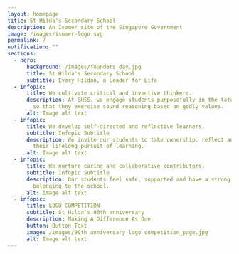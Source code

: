 ```yaml
---
layout: homepage
title: St Hilda's Secondary School
description: An Isomer site of the Singapore Government
image: /images/isomer-logo.svg
permalink: /
notification: ""
sections:
  - hero:
      background: /images/founders day.jpg
      title: St Hilda's Secondary School
      subtitle: Every Hildan, a Leader for Life
  - infopic:
      title: We cultivate critical and inventive thinkers.
      description: At SHSS, we engage students purposefully in the total curriculum,
        so that they exercise sound reasoning based on godly values.
      alt: Image alt text
  - infopic:
      title: We develop self-directed and reflective learners.
      subtitle: Infopic Subtitle
      description: We invite our students to take ownership, reflect and persevere in
        their lifelong pursuit of learning.
      alt: Image alt text
  - infopic:
      title: We nurture caring and collaborative contributors.
      subtitle: Infopic Subtitle
      description: Our students feel safe, supported and have a strong sense of
        belonging to the school.
      alt: Image alt text
  - infopic:
      title: LOGO COMPETITION
      subtitle: St Hilda's 90th anniversary
      description: Making A Difference As One
      button: Button Text
      image: /images/90th anniversary logo competition_page.jpg
      alt: Image alt text
---
```

